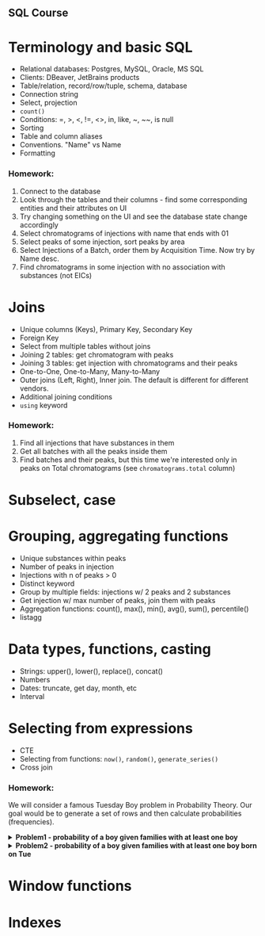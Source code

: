 SQL Course
----------

# Terminology and basic SQL

* Relational databases: Postgres, MySQL, Oracle, MS SQL
* Clients: DBeaver, JetBrains products
* Table/relation, record/row/tuple, schema, database
* Connection string
* Select, projection
* `count()`
* Conditions: =, >, <, !=, <>, in, like, ~, ~~, is null
* Sorting
* Table and column aliases
* Conventions. "Name" vs Name
* Formatting

### Homework:

1. Connect to the database
2. Look through the tables and their columns - find some corresponding entities and their attributes on UI
3. Try changing something on the UI and see the database state change accordingly
4. Select chromatograms of injections with name that ends with 01
5. Select peaks of some injection, sort peaks by area
6. Select Injections of a Batch, order them by Acquisition Time. Now try by Name desc.
7. Find chromatograms in some injection with no association with substances (not EICs)

# Joins

* Unique columns (Keys), Primary Key, Secondary Key
* Foreign Key
* Select from multiple tables without joins
* Joining 2 tables: get chromatogram with peaks
* Joining 3 tables: get injection with chromatograms and their peaks
* One-to-One, One-to-Many, Many-to-Many
* Outer joins (Left, Right), Inner join. The default is different for different vendors.
* Additional joining conditions
* `using` keyword

### Homework:

1. Find all injections that have substances in them
2. Get all batches with all the peaks inside them
3. Find batches and their peaks, but this time we're interested only in peaks on Total chromatograms (see `chromatograms.total` column)

# Subselect, case

# Grouping, aggregating functions

* Unique substances within peaks
* Number of peaks in injection
* Injections with n of peaks > 0
* Distinct keyword
* Group by multiple fields: injections w/ 2 peaks and 2 substances
* Get injection w/ max number of peaks, join them with peaks
* Aggregation functions: count(), max(), min(), avg(), sum(), percentile()
* listagg

# Data types, functions, casting

* Strings: upper(), lower(), replace(), concat()
* Numbers
* Dates: truncate, get day, month, etc
* Interval

# Selecting from expressions

* CTE
* Selecting from functions: `now()`, `random()`, `generate_series()`
* Cross join

### Homework: 

We will consider a famous Tuesday Boy problem in Probability Theory. Our goal would be to generate a set of rows and then calculate probabilities (frequencies).

<details>
<summary> <b>Problem1 - probability of a boy given families with at least one boy</b></summary>

There's a set of families with 2 children. We're interested in families where at least one of the kids is a boy. When selecting a random family out of this set, what's the probability that there are 2 boys?

Feel free to calculate the probability, but then we'll need to check it with SQL:

1. Generate a set of rows that represent families. Columns: `child1_boy` (boolean), `child2_boy` (boolean). The each value could be either `true` or `false` with 50% chance.
2. Out of the set, filter out families that don't have boys
3. And finally count a) families with 2 boys b) number of all families. Then calculate the proportion of one to another

Is the result consistent with what you predicted?
</details>

<details>
<summary> <b>Problem2 - probability of a boy given families with at least one boy born on Tue</b></summary>

Now the condition is a little more complicated: our families have at least one boy born on Tue. When selecting a random family, what's the probability it's a boy?

1. Let's add 2 additional columns to our generated data set: `child1_weekday`, `child2_weekday`. Use either numbers or strings to denote days of weeks. Each day is equally probable.
2. From the generated set filter out only rows where there's at least one boy. And at least one of the boys has birthday on Tue.
3. Now calculate the proportion of families with 2 boys

Does the result surprise you? Can you explain why this is the case?

</details> 

# Window functions

# Indexes